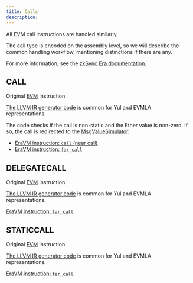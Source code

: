 ```yaml
---
title: Calls
description:
---
```


All EVM call instructions are handled similarly.

The call type is encoded on the assembly level, so we will describe the common handling workflow, mentioning distinctions if there are any.

For more information, see the
[zkSync Era documentation](https://era.zksync.io/docs/reference/architecture/ethereum-differences/evm-instructions#call-staticcall-delegatecall).

## CALL

Original [EVM](https://www.evm.codes/#f1?fork=shanghai) instruction.

[The LLVM IR generator code](https://github.com/matter-labs/era-compiler-llvm-context/blob/main/src/eravm/evm/call.rs#L530)
is common for Yul and EVMLA representations.

The code checks if the call is non-static and the Ether value is non-zero. If so, the call is redirected to the [MsgValueSimulator](../../system-contracts#ether-value-simulator).

- [EraVM instruction: `call` (near call)](https://matter-labs.github.io/eravm-spec/spec.html#NearCallDefinition)
- [EraVM instruction: `far_call`](https://matter-labs.github.io/eravm-spec/spec.html#FarCalls)

## DELEGATECALL

Original [EVM](https://www.evm.codes/#f4?fork=shanghai) instruction.

[The LLVM IR generator code](https://github.com/matter-labs/era-compiler-llvm-context/blob/main/src/eravm/evm/call.rs#L530)
is common for Yul and EVMLA representations.

[EraVM instruction: `far_call`](https://matter-labs.github.io/eravm-spec/spec.html#FarCalls)

## STATICCALL

Original [EVM](https://www.evm.codes/#fa?fork=shanghai) instruction.

[The LLVM IR generator code](https://github.com/matter-labs/era-compiler-llvm-context/blob/main/src/eravm/evm/call.rs#L530)
is common for Yul and EVMLA representations.

[EraVM instruction: `far_call`](https://matter-labs.github.io/eravm-spec/spec.html#FarCalls)

